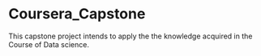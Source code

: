 # Coursera_Capstone
This capstone project intends to apply the the knowledge acquired in the Course of Data science.
